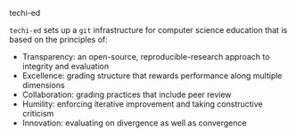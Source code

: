 techi-ed

`techi-ed` sets up a `git` infrastructure for computer science
education that is based on the principles of:

* Transparency: an open-source, reproducible-research approach to
  integrity and evaluation
* Excellence: grading structure that rewards performance along
  multiple dimensions 
* Collaboration: grading practices that include peer review
* Humility: enforcing iterative improvement and taking constructive
  criticism
* Innovation: evaluating on divergence as well as convergence
